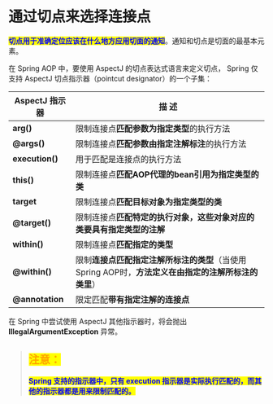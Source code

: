 # 通过切点来选择连接点

<mark style="color:blue;">**切点用于准确定位应该在什么地方应用切面的通知**</mark>。通知和切点是切面的最基本元素。

在 Spring AOP 中，要使用 AspectJ 的切点表达式语言来定义切点， Spring 仅支持 AspectJ 切点指示器（pointcut designator）的一个子集：

| AspectJ 指示器     | 描 述                                                         |
| --------------- | ----------------------------------------------------------- |
| **arg()**       | 限制连接点**匹配参数为指定类型**的执行方法                                     |
| **@args()**     | 限制连接点**匹配参数由指定注解标注**的执行方法                                   |
| **execution()** | 用于匹配是连接点的执行方法                                               |
| **this()**      | 限制连接点**匹配AOP代理的bean引用为指定类型的类**                              |
| **target**      | 限制连接点**匹配目标对象为指定类型的类**                                      |
| **@target()**   | 限制连接点**匹配特定的执行对象，这些对象对应的类要具有指定类型的注解**                       |
| **within()**    | 限制连接点**匹配指定的类型**                                            |
| **@within()**   | 限制**连接点匹配指定注解所标注的类型**（当使用Spring AOP时，**方法定义在由指定的注解所标注的类里**） |
| **@annotation** | 限定匹配**带有指定注解的连接点**                                          |

在 Spring 中尝试使用 AspectJ 其他指示器时，将会抛出 **IllegalArgumentException** 异常。

> ## <mark style="color:orange;">注意：</mark>
>
> <mark style="color:blue;">**Spring 支持的指示器中，只有 execution 指示器是实际执行匹配的，而其他的指示器都是用来限制匹配的。**</mark>
